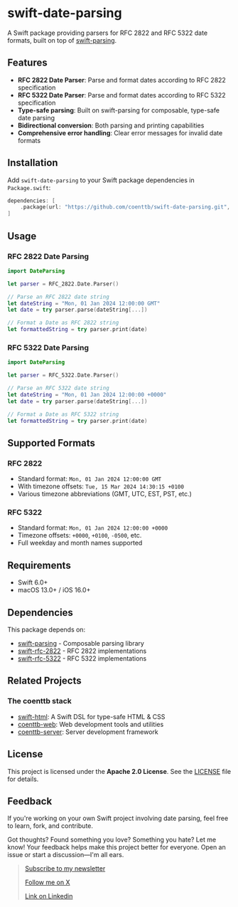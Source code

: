 # swift-date-parsing

A Swift package providing parsers for RFC 2822 and RFC 5322 date formats, built on top of [swift-parsing](https://github.com/pointfreeco/swift-parsing).

## Features

- **RFC 2822 Date Parser**: Parse and format dates according to RFC 2822 specification
- **RFC 5322 Date Parser**: Parse and format dates according to RFC 5322 specification
- **Type-safe parsing**: Built on swift-parsing for composable, type-safe date parsing
- **Bidirectional conversion**: Both parsing and printing capabilities
- **Comprehensive error handling**: Clear error messages for invalid date formats

## Installation

Add `swift-date-parsing` to your Swift package dependencies in `Package.swift`:

```swift
dependencies: [
    .package(url: "https://github.com/coenttb/swift-date-parsing.git", branch: "main")
]
```

## Usage

### RFC 2822 Date Parsing

```swift
import DateParsing

let parser = RFC_2822.Date.Parser()

// Parse an RFC 2822 date string
let dateString = "Mon, 01 Jan 2024 12:00:00 GMT"
let date = try parser.parse(dateString[...])

// Format a Date as RFC 2822 string
let formattedString = try parser.print(date)
```

### RFC 5322 Date Parsing

```swift
import DateParsing

let parser = RFC_5322.Date.Parser()

// Parse an RFC 5322 date string
let dateString = "Mon, 01 Jan 2024 12:00:00 +0000"
let date = try parser.parse(dateString[...])

// Format a Date as RFC 5322 string
let formattedString = try parser.print(date)
```

## Supported Formats

### RFC 2822
- Standard format: `Mon, 01 Jan 2024 12:00:00 GMT`
- With timezone offsets: `Tue, 15 Mar 2024 14:30:15 +0100`
- Various timezone abbreviations (GMT, UTC, EST, PST, etc.)

### RFC 5322
- Standard format: `Mon, 01 Jan 2024 12:00:00 +0000`
- Timezone offsets: `+0000`, `+0100`, `-0500`, etc.
- Full weekday and month names supported

## Requirements

- Swift 6.0+
- macOS 13.0+ / iOS 16.0+

## Dependencies

This package depends on:
- [swift-parsing](https://github.com/pointfreeco/swift-parsing) - Composable parsing library
- [swift-rfc-2822](https://github.com/swift-web-standards/swift-rfc-2822) - RFC 2822 implementations
- [swift-rfc-5322](https://github.com/swift-web-standards/swift-rfc-5322) - RFC 5322 implementations

## Related Projects

### The coenttb stack

* [swift-html](https://www.github.com/coenttb/swift-html): A Swift DSL for type-safe HTML & CSS
* [coenttb-web](https://www.github.com/coenttb/coenttb-web): Web development tools and utilities
* [coenttb-server](https://www.github.com/coenttb/coenttb-server): Server development framework

## License

This project is licensed under the **Apache 2.0 License**. See the [LICENSE](LICENSE) file for details.

## Feedback

If you're working on your own Swift project involving date parsing, feel free to learn, fork, and contribute.

Got thoughts? Found something you love? Something you hate? Let me know! Your feedback helps make this project better for everyone. Open an issue or start a discussion—I'm all ears.

> [Subscribe to my newsletter](http://coenttb.com/en/newsletter/subscribe)
>
> [Follow me on X](http://x.com/coenttb)
> 
> [Link on Linkedin](https://www.linkedin.com/in/tenthijeboonkkamp)
